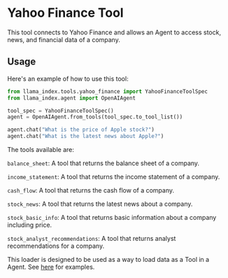# Yahoo Finance Tool

This tool connects to Yahoo Finance and allows an Agent to access stock, news, and financial data of a company.

## Usage

Here's an example of how to use this tool:

```python
from llama_index.tools.yahoo_finance import YahooFinanceToolSpec
from llama_index.agent import OpenAIAgent

tool_spec = YahooFinanceToolSpec()
agent = OpenAIAgent.from_tools(tool_spec.to_tool_list())

agent.chat("What is the price of Apple stock?")
agent.chat("What is the latest news about Apple?")
```

The tools available are:

`balance_sheet`: A tool that returns the balance sheet of a company.

`income_statement`: A tool that returns the income statement of a company.

`cash_flow`: A tool that returns the cash flow of a company.

`stock_news`: A tool that returns the latest news about a company.

`stock_basic_info`: A tool that returns basic information about a company including price.

`stock_analyst_recommendations`: A tool that returns analyst recommendations for a company.

This loader is designed to be used as a way to load data as a Tool in a Agent. See [here](https://github.com/emptycrown/llama-hub/tree/main) for examples.
